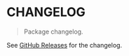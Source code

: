 # CHANGELOG

> Package changelog.

See [GitHub Releases](https://github.com/stdlib-js/array-base-ternary5d/releases) for the changelog.